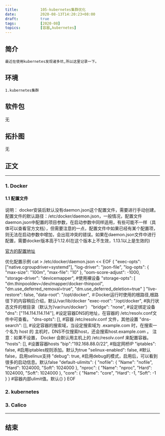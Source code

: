 ```yaml
---
title:          105-kubernetes集群优化
date:           2020-08-13T14:20:23+08:00
draft:          true
tags:           [2020-08]
topics:         [容器,kubernetes]
---
```


## 简介
    最近在使用kubernetes发现诸多坑,所以这里记录一下。

<!--more-->
## 环境

    1.kubernetes集群

## 软件包

无

## 拓扑图

无

## 正文
---

### 1. Docker
#### 1.1 配置文件
说明：
    docker安装后默认没有daemon.json这个配置文件，需要进行手动创建。配置文件的默认路径：/etc/docker/daemon.json，一般情况，配置文件 daemon.json中配置的项目参数，在启动参数中同样适用，有些可能不一样（具体可以查看官方文档），但需要注意的一点，配置文件中如果已经有某个配置项，则无法在启动参数中增加，会出现冲突的错误。如果在daemon.json文件中进行配置，需要docker版本高于1.12.6(在这个版本上不生效，1.13.1以上是生效的)

[官方的配置地址](https://docs.docker.com/engine/reference/commandline/dockerd/)

优化配置示例
    cat > /etc/docker/daemon.json << EOF
    {
        "exec-opts": ["native.cgroupdriver=systemd"],
        "log-driver": "json-file",
        "log-opts": {
            "max-size": "100m",
            "max-file": "10"
        },
        "oom-score-adjust": -1000,
        "storage-driver": "devicemapper",       #使用裸设备
        "storage-opts": [
            "dm.thinpooldev=/dev/mapper/docker-thinpool",
            "dm.use_deferred_removal=true",
            "dm.use_deferred_deletion=true"
        ]
        "live-restore": false,
        "data-root": "/opt/docker",             ＃Docker运行时使用的根路径,根路径下的内容稍后介绍，默认/var/lib/docker
        "exec-root": "/opt/docker",             #执行状态文件的根目录（默认为’/var/run/docker‘）
        "bridge": "none",                       #设定绑定设备
        "dns": ["114.114.114.114"],             #设定容器DNS的地址，在容器的 /etc/resolv.conf文件中可查看。
        "dns-opts": [],                         #容器 /etc/resolv.conf 文件，其他设置
        "dns-search": [],                       #设定容器的搜索域，当设定搜索域为 .example.com 时，在搜索一个名为 host 的 主机时，DNS不仅搜索host，还会搜索host.example.com 。 注意：如果不设置， Docker 会默认用主机上的 /etc/resolv.conf 来配置容器。
        "hosts": [],                            #设置容器hosts
        "bip":"192.168.88.0/22",                #指定网桥IP
        "iptables": false,                      #启用iptables规则添加。默认为true
        "selinux-enabled": false,               #默认 false，启用selinux支持
        "debug": true,                          #启用debug的模式，启用后，可以看到很多的启动信息。默认false
        "default-ulimits": {
            "nofile": {
                "Name": "nofile",
                "Hard": 1024000,
                "Soft": 1024000
            },
            "nproc": {
                "Name": "nproc",
                "Hard": 1024000,
                "Soft": 1024000
            },
          "core": {
                "Name": "core",
                "Hard": -1,
                "Soft": -1    
          }
        }                                       #容器内部ulimit值。默认{}
    }
    EOF


### 2. kubernetes


### 3. Calico
---
## 结束